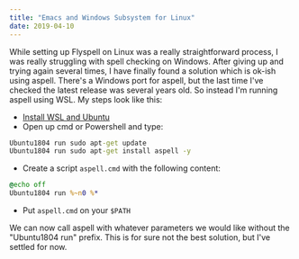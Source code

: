 ```yaml
---
title: "Emacs and Windows Subsystem for Linux"
date: 2019-04-10
---
```


While setting up Flyspell on Linux was a really straightforward process, I was
really struggling with spell checking on Windows. After giving up and trying
again several times, I have finally found a solution which is ok-ish using
aspell. There's a Windows port for aspell, but the last time I've checked the
latest release was several years old. So instead I'm running aspell using WSL.
My steps look like this:

- [Install WSL and Ubuntu][wsl]
- Open up cmd or Powershell and type:

``` cmd
Ubuntu1804 run sudo apt-get update
Ubuntu1804 run sudo apt-get install aspell -y
```

- Create a script `aspell.cmd` with the following content:

``` cmd
@echo off
Ubuntu1804 run %~n0 %*
```

- Put `aspell.cmd` on your `$PATH`

We can now call aspell with whatever parameters we would like without the
"Ubuntu1804 run" prefix. This is for sure not the best solution, but I've
settled for now.

[wsl]: https://docs.microsoft.com/en-us/windows/wsl/install-win10
